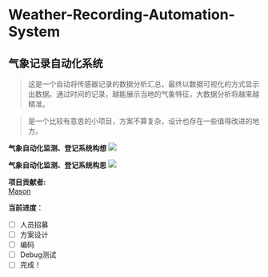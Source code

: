 # Weather-Recording-Automation-System
## 气象记录自动化系统
>这是一个自动将传感器记录的数据分析汇总，最终以数据可视化的方式显示出数据。通过时间的记录，越能展示当地的气象特征，大数据分析将越来越精准。

> 是一个比较有意思的小项目，方案不算复杂，设计也存在一些值得改进的地方。
> 
**气象自动化监测、登记系统构想**
<img src="../Weather-Recording-Automation-System/IMG/气象自动化监测、登记系统构想.png">

**气象自动化监测、登记系统构思**
<img src="../Weather-Recording-Automation-System/IMG/气象自动化监测、登记系统构思.png">

**项目贡献者:**  
[Mason](https://github.com/mason369)

**当前进度**：
- [ ] 人员招募
- [ ] 方案设计
- [ ] 编码
- [ ] Debug测试
- [ ] 完成！